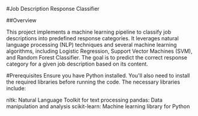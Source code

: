 #Job Description Response Classifier

##Overview

This project implements a machine learning pipeline to classify job descriptions into predefined response categories. It leverages natural language processing (NLP) techniques and several machine learning algorithms, including Logistic Regression, Support Vector Machines (SVM), and Random Forest Classifier. The goal is to predict the correct response category for a given job description based on its content.

#Prerequisites
Ensure you have Python installed. You'll also need to install the required libraries before running the code. The necessary libraries include:

nltk: Natural Language Toolkit for text processing
pandas: Data manipulation and analysis
scikit-learn: Machine learning library for Python